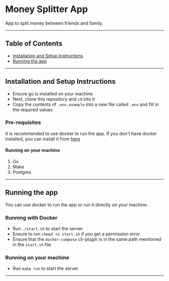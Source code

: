 # Money Splitter App
App to split money between friends and family. 

--- 

## Table of Contents
- [Installation and Setup Instructions](#installation-and-setup-instructions)  
- [Running the app](#running-the-app)  

---

## Installation and Setup Instructions
- Ensure go is installed on your machine
- Next, clone this repository and `cd` into it
- Copy the contents of `.env.example` into a new file called `.env` and fill in the required values
### Pre-requisites
It is recommended to use docker to run the app. If you don't have docker installed, you can install it from [here](https://docs.docker.com/get-docker/)

#### Running on your machine
1. Go
2. Make
3. Postgres

---

## Running the app
You can use docker to run the app or run it directly on your machine.
### Running with Docker
- Run `./start.sh` to start the server
- Ensure to run `chmod +x start.sh` if you get a permission error
- Ensure that the `docker-compose` cli-plugin is in the same path mentioned in the `start.sh` file
### Running on your machine
- Run `make run` to start the server

---
